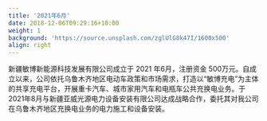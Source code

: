 ```yaml
---
title: '2021年6月'
date: 2018-12-06T09:29:16+10:00
weight: 1
background: 'https://source.unsplash.com/zglUlG8k47I/1600x500'
align: right
---
```


新疆敏博新能源科技发展有限公司成立于 2021 年6月，注册资金 500万元。自成立以来，公司依托乌鲁木齐地区电动车政策和市场需求，打造以“敏博充电”为主体的共享充电平台，开展重卡汽车、城市家用汽车和电瓶车公共充换电业务。于2021年8月与新疆亚威光源电力设备安装有限公司达成战略合作，委托其对我公司在乌鲁木齐地区充换电业务的电力施工和设备安装。
